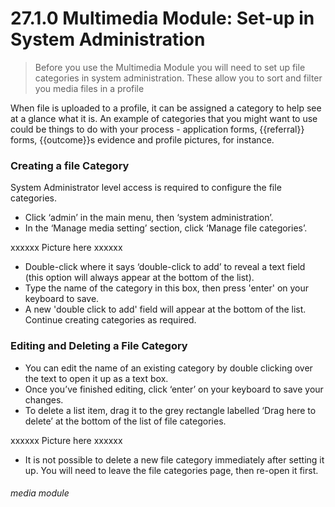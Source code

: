 # 27.1.0 Multimedia Module: Set-up in System Administration

> Before you use the Multimedia Module you will need to set up file categories in system administration. These allow you to sort and filter you media files in a profile

When file is uploaded to a profile, it can be assigned a category to help see at a glance what it is. An example of categories that you might want to use could be things to do with your process - application forms, {{referral}} forms, {{outcome}}s evidence and profile pictures, for instance. 

### Creating a file Category

System Administrator level access is required to configure the file categories. 

- Click ‘admin’ in the main menu, then ‘system administration’.
- In the ‘Manage media setting’ section, click ‘Manage file categories’.

xxxxxx Picture here xxxxxx

- Double-click where it says ‘double-click to add’ to reveal a text field (this option will always appear at the bottom of the list).
- Type the name of the category in this box, then press 'enter' on your keyboard to save. 
- A new 'double click to add' field will appear at the bottom of the list. Continue creating categories as required.

### Editing and Deleting a File Category

- You can edit the name of an existing category by double clicking over the text to open it up as a text box. 
- Once you’ve finished editing, click ‘enter’ on your keyboard to save your changes.
- To delete a list item, drag it to the grey rectangle labelled ‘Drag here to delete’ at the bottom of the list of file categories.

xxxxxx Picture here xxxxxx

- It is not possible to delete a new file category immediately after setting it up. You will need to leave the file categories page, then re-open it first. 


###### media module
